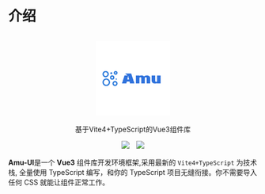 # 介绍

<br />
<br />
<div style="text-align:center">
<p align="center" style="margin-top:-20px">
  <img width="150"  src="../public/logo.PNG" />
</p>
<p>基于Vite4+TypeScript的Vue3组件库</p>
<img style="display:inline" src="https://img.shields.io/npm/v/amu-ui" />

<img style="display:inline;margin-left:10px" src="https://img.shields.io/npm/dt/amu-ui" />
</div>

**Amu-UI**是一个 **Vue3** 组件库开发环境框架,采用最新的 `Vite4+TypeScript` 为技术栈, 全量使用 TypeScript 编写，和你的 TypeScript 项目无缝衔接。你不需要导入任何 CSS 就能让组件正常工作。


